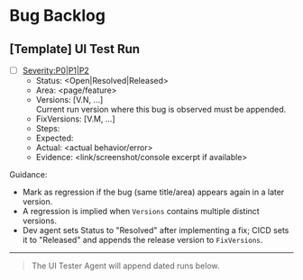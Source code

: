 # Bug Backlog

## [Template] UI Test Run
- [ ] <Severity:P0|P1|P2> <Short title>
  - Status: <Open|Resolved|Released>
  - Area: <page/feature>
  - Versions: [V.N, ...]  
    Current run version where this bug is observed must be appended.
  - FixVersions: [V.M, ...]
  - Steps: <steps to reproduce>
  - Expected: <expected behavior>
  - Actual: <actual behavior/error>
  - Evidence: <link/screenshot/console excerpt if available>

Guidance:
- Mark as regression if the bug (same title/area) appears again in a later version.
- A regression is implied when `Versions` contains multiple distinct versions.
- Dev agent sets Status to "Resolved" after implementing a fix; CICD sets it to "Released" and appends the release version to `FixVersions`.

---

> The UI Tester Agent will append dated runs below.
